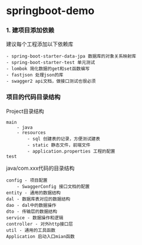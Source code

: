 # springboot-demo

### 1. 建项目添加依赖

建议每个工程添加以下依赖库
```
- spring-boot-starter-data-jpa 数据库的对象关系映射库
- spring-boot-starter-test 单元测试
- lombok 简化数据的get和set函数编写
- fastjson 处理json的库
- swagger2 api文档，做接口测试也很必须
```

### 项目的代码目录结构

Project目录结构
```
main
    - java
    - resources
        - sql 创建表的记录，方便测试建表
        - static 静态文件，前端文件
        - application.properties 工程的配置
test
```

java/com.xxx代码的目录结构
```
config - 项目配置
    - SwaggerConfig 接口文档的配置
entity - 通用的数据结构
dal - 数据库表对应的数据结构
dao - dal中的数据操作
dto - 传输层的数据结构
service - 数据操作和逻辑
controller - 对外http接口层
util - 通用的工具函数
Application 启动入口mian函数
```
